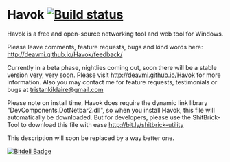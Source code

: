 # Havok [![Build status](https://ci.appveyor.com/api/projects/status/6w3w22u2lh26np34?svg=true)](https://ci.appveyor.com/project/Walkman100/havok)

Havok is a free and open-source networking tool and web tool for Windows.

Please leave comments, feature requests, bugs and kind words here: http://deavmi.github.io/Havok/feedback/

Currently in a beta phase, nightlies coming out, soon there will be a stable version very, very soon. Please
visit http://deavmi.github.io/Havok for more information. Also you may contact me for feature requests, testimonials or
bugs at tristankildaire@gmail.com

Please note on install time, Havok does require the dynamic link library "DevComponents.DotNetbar2.dll", so when you install Havok, this file will automatically be downloaded. But for developers, please use the ShitBrick-Tool to download this file with ease <http://bit.ly/shitbrick-utility>

This description will soon be replaced by a way better one.


[![Bitdeli Badge](https://d2weczhvl823v0.cloudfront.net/deavmi/havok/trend.png)](https://bitdeli.com/free "Bitdeli Badge")
